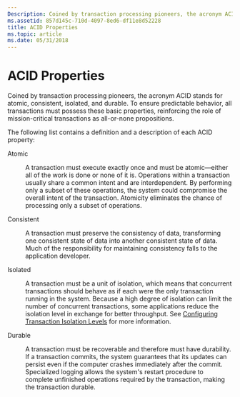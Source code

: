 ```yaml
---
Description: Coined by transaction processing pioneers, the acronym ACID stands for atomic, consistent, isolated, and durable.
ms.assetid: 857d145c-710d-4097-8ed6-df11e8d52228
title: ACID Properties
ms.topic: article
ms.date: 05/31/2018
---
```


# ACID Properties

Coined by transaction processing pioneers, the acronym ACID stands for atomic, consistent, isolated, and durable. To ensure predictable behavior, all transactions must possess these basic properties, reinforcing the role of mission-critical transactions as all-or-none propositions.

The following list contains a definition and a description of each ACID property:

<dl> <dt>

<span id="Atomic"></span><span id="atomic"></span><span id="ATOMIC"></span>Atomic
</dt> <dd>

A transaction must execute exactly once and must be atomic—either all of the work is done or none of it is. Operations within a transaction usually share a common intent and are interdependent. By performing only a subset of these operations, the system could compromise the overall intent of the transaction. Atomicity eliminates the chance of processing only a subset of operations.

</dd> <dt>

<span id="Consistent"></span><span id="consistent"></span><span id="CONSISTENT"></span>Consistent
</dt> <dd>

A transaction must preserve the consistency of data, transforming one consistent state of data into another consistent state of data. Much of the responsibility for maintaining consistency falls to the application developer.

</dd> <dt>

<span id="Isolated"></span><span id="isolated"></span><span id="ISOLATED"></span>Isolated
</dt> <dd>

A transaction must be a unit of isolation, which means that concurrent transactions should behave as if each were the only transaction running in the system. Because a high degree of isolation can limit the number of concurrent transactions, some applications reduce the isolation level in exchange for better throughput. See [Configuring Transaction Isolation Levels](configuring-transaction-isolation-levels.md) for more information.

</dd> <dt>

<span id="Durable"></span><span id="durable"></span><span id="DURABLE"></span>Durable
</dt> <dd>

A transaction must be recoverable and therefore must have durability. If a transaction commits, the system guarantees that its updates can persist even if the computer crashes immediately after the commit. Specialized logging allows the system's restart procedure to complete unfinished operations required by the transaction, making the transaction durable.

</dd> </dl>

 

 



